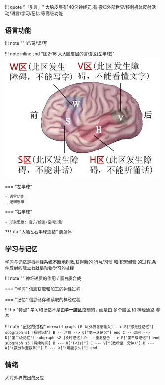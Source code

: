 !!! quote "「引言」"
    大脑皮层有140亿神经元,有 感知外部世界/控制机体反射活动/语言/学习/记忆 等高级功能

## 语言功能 

!!! note ""
    听/说/读/写

!!! note inline end "图2-16 人大脑皮层的言语区(左半球)"
    ![](src/16.png)

=== "左半球"

    - 语言功能
    - 逻辑思维

=== "右半球"

    - 形象思维: 音乐/绘画/空间识别

??? tip "大脑左右半球连接"
    胼胝体

## 学习与记忆

学习与记忆是指神经系统不断地刺激,获得新的 行为/习惯 和 积累经验 的过程.条件反射的建立也就是动物学习的过程

!!! note ""
    神经递质的作用 / 蛋白质合成

=== "学习"
    信息获取和加工的神经过程

=== "记忆"
    信息储存和读取的神经过程

!!! tip "特点"
    学习和记忆不是由**单一脑区**控制的，而是由 多个脑区 和 神经通路 参与

!!! note "记忆的过程"
    ``` mermaid
    graph LR
    A[外界信息输入] --> B["感觉性记忆"]
    subgraph s1 [短时记忆]
    B -- 注意 --> C["第一级记忆"]
    end
    C -- 运用 --> D["第二级记忆"]
    subgraph s2 [长时记忆]
    D -- 重复整合 --> E["第三级记忆"]
    end
    subgraph s3 [持续时间]
    B --- U["(<1s)"]
    C --- V["(数秒至一分钟)"]
    D --- W["(数分钟至数年)"]
    E --- X["(可能永久)"]
    end
    ```

## 情绪

人对外界做出的反应